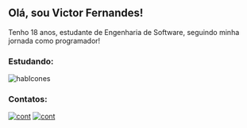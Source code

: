 ## Olá, sou Victor Fernandes!
Tenho 18 anos, estudante de Engenharia de Software, seguindo minha jornada como programador!

### Estudando:
![habIcones](https://skillicons.dev/icons?i=python,lua,java)

### Contatos:
[![cont](https://skillicons.dev/icons?i=linkedin)](https://www.linkedin.com/in/victor-fernandes-89037b2a7)
[![cont](https://skillicons.dev/icons?i=gmail)](mailto:fernandes.victor2708@gmail.com)
